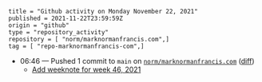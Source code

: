 ```
title = "Github activity on Monday November 22, 2021"
published = 2021-11-22T23:59:59Z
origin = "github"
type = "repository_activity"
repository = [ "norm/marknormanfrancis.com",]
tag = [ "repo-marknormanfrancis-com",]
```

* 06:46 — Pushed 1 commit to `main` on [`norm/marknormanfrancis.com`](https://github.com/norm/marknormanfrancis.com) ([diff](https://github.com/norm/marknormanfrancis.com/compare/ed78e989d56627c86adf0c71abd4e802d39560c0..2c4dd27d1c742f995c9afdb124580a083d8f1961))
  * [Add weeknote for week 46, 2021](https://github.com/norm/marknormanfrancis.com/commit/2c4dd27d1c742f995c9afdb124580a083d8f1961)
